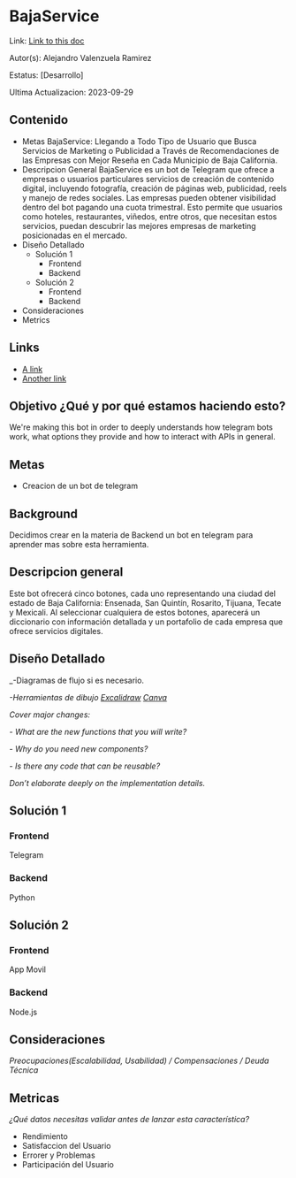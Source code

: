 # BajaService
Link: [Link to this doc](#)

Autor(s): Alejandro Valenzuela Ramirez

Estatus: [Desarrollo]

Ultima Actualizacion: 2023-09-29

## Contenido
- Metas
  BajaService: Llegando a Todo Tipo de Usuario que Busca Servicios de Marketing o Publicidad a Través de Recomendaciones de las Empresas con Mejor Reseña en Cada Municipio de Baja California.
- Descripcion General
  BajaService es un bot de Telegram que ofrece a empresas o usuarios particulares servicios de creación de contenido digital, incluyendo fotografía, creación de páginas web, publicidad, reels y manejo de redes sociales. Las empresas pueden obtener visibilidad dentro del bot pagando una cuota trimestral. Esto permite que usuarios como hoteles, restaurantes, viñedos, entre otros, que necesitan estos servicios, puedan descubrir las mejores empresas de marketing posicionadas en el mercado.
- Diseño Detallado
  - Solución 1
    - Frontend
    - Backend
  - Solución 2
    - Frontend
    - Backend
- Consideraciones
- Metrics


## Links
- [A link](#)
- [Another link](#)

## Objetivo ¿Qué y por qué estamos haciendo esto?
We're making this bot in order to deeply understands how telegram bots work, what options they provide
and how to interact with APIs in general.
## Metas
- Creacion de un bot de telegram

## Background
Decidimos crear en la materia de Backend un bot en telegram para aprender mas sobre esta herramienta.
## Descripcion general
Este bot ofrecerá cinco botones, cada uno representando una ciudad del estado de Baja California: Ensenada, San Quintín, Rosarito, Tijuana, Tecate y Mexicali. Al seleccionar cualquiera de estos botones, aparecerá un diccionario con información detallada y un portafolio de cada empresa que ofrece servicios digitales.
## Diseño Detallado
_-Diagramas de flujo si es necesario.

_-Herramientas de dibujo [Excalidraw](https://excalidraw.com) [Canva](https://www.canva.com/es_mx/)_

_Cover major changes:_

 _- What are the new functions that you will write?_

 _- Why do you need new components?_

 _- Is there any code that can be reusable?_

_Don’t elaborate deeply on the implementation details._

## Solución 1
### Frontend
Telegram
### Backend
Python

## Solución 2
### Frontend
App Movil
### Backend
Node.js

## Consideraciones
_Preocupaciones(Escalabilidad, Usabilidad) / Compensaciones / Deuda Técnica_

## Metricas
_¿Qué datos necesitas validar antes de lanzar esta característica?_
 - Rendimiento
 - Satisfaccion del Usuario
 - Errorer y Problemas
 - Participación del Usuario












